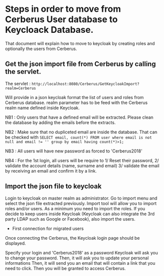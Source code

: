 # Steps in order to move from Cerberus User database to Keycloack Database.
That document will explain how to move to keycloak by creating roles and optionally the users from Cerberus.


## Get the json import file from Cerberus by calling the servlet.

The servlet :
`
http://localhost:8080/Cerberus/GetKeycloakImport?realm=Cerberus
`

Will provide in a json keycloak format the list of users and roles from Cerberus database. realm parameter has to be feed with the Cerberus realm name defined inside Keycloak.

  NB1 : Only users that have a defined email will be extracted. Please clean the database by adding the emails before the extracts.
  
  NB2 : Make sure that no dupliceted email are inside the database. That can be checked with 
`
  SELECT email, count(*) FROM user where email is not null and email != '' group by email having count(*)>1;
`
  
  NB3 : All users will have new password as forced to 'Cerberus2018'
  
  NB4 : For the 1st login, all users will be require to 1/ Reset their password, 2/ validate the account details (name, surname and email) 3/ validate the email by receiving an email and confirm it by a link.

## Import the json file to keycloak

Login to keycloak on master realm as administrator.
Go to import menu and select the json file extracted previously.
Import tool will allow you to import roles and/or users. As a minimum you need to import the roles.
If you decide to keep users inside Keycloak (Keycloak can also integrate the 3rd party LDAP such as Google or Facebook), also import the users.

* First connection for migrated users

Once connecting the Cerberus, the Keycloak login page should be displayed.

Specify your login and 'Cerberus2018' as a password
Keycloak will ask you to change your password.
Then, it will ask you to update your personal informations
Then, it will send you an email that will contain a link that you need to click.
Then you will be granted to access Cerberus.

